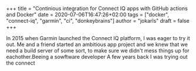 +++
title = "Continious integration for Connect IQ apps with GitHub actions and Docker"
date = 2020-07-06T16:47:26+02:00
tags = ["docker", "connect-iq", "garmin", "ci", "donkeybrains"]
author = "jokarls"
draft = false
+++

In 2015 when Garmin launched the Connect IQ platform, I was eager to try it out. Me and a friend started an ambitious app project and we knew that we need a build server of some sort, to make sure we didn't mess things up for eachother.Beeing a sowftware developer 
A few years back I was trying out the connect 
